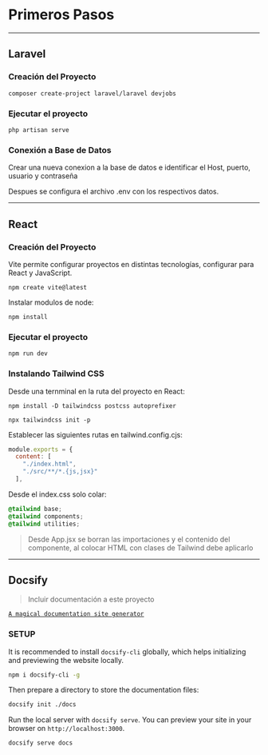 # Primeros Pasos

---

## Laravel

### Creación del Proyecto

```composer create-project laravel/laravel devjobs```

### Ejecutar el proyecto

```php artisan serve```

### Conexión a Base de Datos

Crear una nueva conexion a la base de datos e identificar el Host, puerto, usuario y contraseña

Despues se configura el archivo .env con los respectivos datos.

---

## React

### Creación del Proyecto

Vite permite configurar proyectos en distintas tecnologías, configurar para  React y JavaScript.

```npm create vite@latest```

Instalar modulos de node: 

```npm install```

### Ejecutar el proyecto

```npm run dev```

### Instalando Tailwind CSS

Desde una ternminal en la ruta del proyecto en React:

```npm install -D tailwindcss postcss autoprefixer```

```npx tailwindcss init -p```

Establecer las siguientes rutas en tailwind.config.cjs:

```js
module.exports = {
  content: [
    "./index.html",
    "./src/**/*.{js,jsx}"
  ],
```
Desde el index.css solo colar:

```css
@tailwind base;
@tailwind components;
@tailwind utilities;
```
> Desde App.jsx se borran las importaciones y el contenido del componente, al colocar HTML con clases de Tailwind debe aplicarlo

---

## Docsify

> Incluir documentación a este proyecto

[`A magical documentation site generator`](https://docsify.js.org/#/quickstart)

### SETUP

It is recommended to install `docsify-cli` globally, which helps initializing and previewing the website locally.

```bash
npm i docsify-cli -g
```

Then prepare a directory to store the documentation files:

```bash
docsify init ./docs
```

Run the local server with `docsify serve`. You can preview your site in your browser on `http://localhost:3000`.

```bash
docsify serve docs
```
